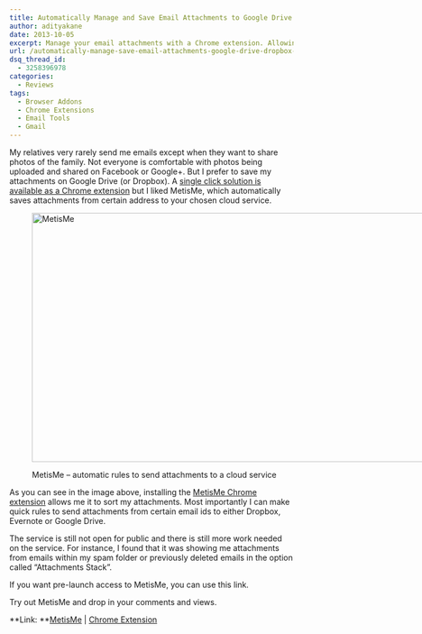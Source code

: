 ```yaml
---
title: Automatically Manage and Save Email Attachments to Google Drive or Dropbox – MetisMe
author: adityakane
date: 2013-10-05
excerpt: Manage your email attachments with a Chrome extension. Allowing users to create rules to backup a attached files to a cloud service like Dropbox or G Drive automatically.
url: /automatically-manage-save-email-attachments-google-drive-dropbox-metisme/
dsq_thread_id:
  - 3258396978
categories:
  - Reviews
tags:
  - Browser Addons
  - Chrome Extensions
  - Email Tools
  - Gmail
---
```

My relatives very rarely send me emails except when they want to share photos of the family. Not everyone is comfortable with photos being uploaded and shared on Facebook or Google+. But I prefer to save my attachments on Google Drive (or Dropbox). A [single click solution is available as a Chrome extension][1] but I liked MetisMe, which automatically saves attachments from certain address to your chosen cloud service.<figure id="attachment_77949" style="width: 770px;" class="wp-caption aligncenter">

[<img class="size-full wp-image-77949" title="MetisMe Chrome Extension for Gmail" alt="MetisMe" src="http://cdn.devilsworkshop.org/files/2013/10/MetisMe.png" width="770" height="442" />][2]<figcaption class="wp-caption-text">MetisMe &#8211; automatic rules to send attachments to a cloud service</figcaption></figure> 

As you can see in the image above, installing the <a href="https://chrome.google.com/webstore/detail/metisme-attachments-manag/ngimbpnoapepdadjidgcdaiijfedckid" onclick="_gaq.push(['_trackEvent', 'outbound-article', 'https://chrome.google.com/webstore/detail/metisme-attachments-manag/ngimbpnoapepdadjidgcdaiijfedckid', 'MetisMe Chrome extension']);" >MetisMe Chrome extension</a> allows me it to sort my attachments. Most importantly I can make quick rules to send attachments from certain email ids to either Dropbox, Evernote or Google Drive.

The service is still not open for public and there is still more work needed on the service. For instance, I found that it was showing me attachments from emails within my spam folder or previously deleted emails in the option called &#8220;Attachments Stack&#8221;.

If you want pre-launch access to MetisMe, you can use this link.

Try out MetisMe and drop in your comments and views.

**Link: **<a href="http://www.metisme.com/pre-launch-access/" onclick="_gaq.push(['_trackEvent', 'outbound-article', 'http://www.metisme.com/pre-launch-access/', 'MetisMe']);" >MetisMe</a> | <a href="https://chrome.google.com/webstore/detail/metisme-attachments-manag/ngimbpnoapepdadjidgcdaiijfedckid" onclick="_gaq.push(['_trackEvent', 'outbound-article', 'https://chrome.google.com/webstore/detail/metisme-attachments-manag/ngimbpnoapepdadjidgcdaiijfedckid', 'Chrome Extension']);" >Chrome Extension</a>

 [1]: http://devilsworkshop.org/tips/save-gmail-attachments-google-drive-oneclick/58459/
 [2]: http://cdn.devilsworkshop.org/files/2013/10/MetisMe.png

